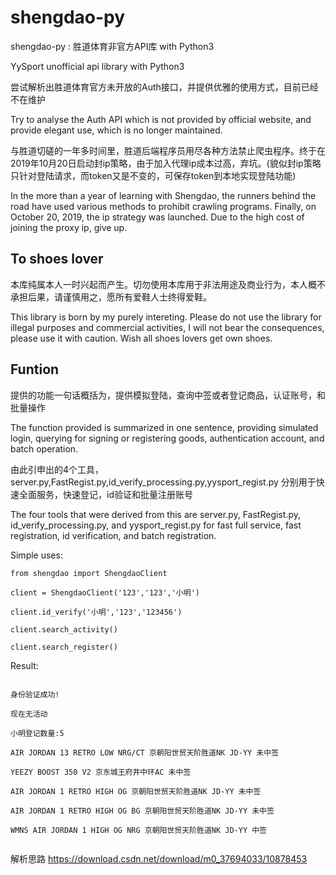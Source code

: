 # shengdao-py
shengdao-py : 胜道体育非官方API库 with Python3

YySport unofficial api library with Python3


尝试解析出胜道体育官方未开放的Auth接口，并提供优雅的使用方式，目前已经不在维护

Try to analyse the Auth API which is not provided by official website, and provide elegant use, which is no longer maintained.

与胜道切磋的一年多时间里，胜道后端程序员用尽各种方法禁止爬虫程序。终于在2019年10月20日启动封ip策略，由于加入代理ip成本过高，弃坑。(貌似封ip策略只针对登陆请求，而token又是不变的，可保存token到本地实现登陆功能)

In the more than a year of learning with Shengdao, the runners behind the road have used various methods to prohibit crawling programs. Finally, on October 20, 2019, the ip strategy was launched. Due to the high cost of joining the proxy ip, give up.


## To shoes lover

本库纯属本人一时兴起而产生。切勿使用本库用于非法用途及商业行为，本人概不承担后果，请谨慎用之，愿所有爱鞋人士终得爱鞋。

This library is born by my purely intereting. Please do not use the library for illegal purposes and commercial activities, I will not bear the consequences, please use it with caution. Wish all shoes lovers get own shoes.


## Funtion

提供的功能一句话概括为，提供模拟登陆，查询中签或者登记商品，认证账号，和批量操作

The function provided is summarized in one sentence, providing simulated login, querying for signing or registering goods, authentication account, and batch operation.

由此引申出的4个工具，server.py,FastRegist.py,id_verify_processing.py,yysport_regist.py 分别用于快速全面服务，快速登记，id验证和批量注册账号

The four tools that were derived from this are server.py, FastRegist.py, id_verify_processing.py, and yysport_regist.py for fast full service, fast registration, id verification, and batch registration.

Simple uses:
```
from shengdao import ShengdaoClient

client = ShengdaoClient('123','123','小明')

client.id_verify('小明','123','123456')

client.search_activity()

client.search_register()

```

Result:
```

身份验证成功!

现在无活动

小明登记数量:5

AIR JORDAN 13 RETRO LOW NRG/CT 京朝阳世贸天阶胜道NK JD-YY 未中签

YEEZY BOOST 350 V2 京东城王府井中环AC 未中签

AIR JORDAN 1 RETRO HIGH OG 京朝阳世贸天阶胜道NK JD-YY 未中签

AIR JORDAN 1 RETRO HIGH OG BG 京朝阳世贸天阶胜道NK JD-YY 未中签

WMNS AIR JORDAN 1 HIGH OG NRG 京朝阳世贸天阶胜道NK JD-YY 中签


```
解析思路
https://download.csdn.net/download/m0_37694033/10878453
